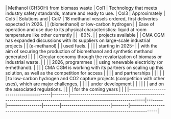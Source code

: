 | Methanol (CH3OH) from biomass waste    | Col1   | Technology that meets industry safety standards, mature and ready to use.                                        | Col3   | Approximately   | Col5   | Solutions and          | Col7   | 18 methanol vessels ordered, first deliveries expected in 2026.                           |
| (biomethanol) or low-carbon hydrogen   |        | Ease of operation and use due to its physical characteristics: liquid at room temperature like other currently   |        | -80%.           |        | projects available     |        | CMA CGM has expanded discussions with its suppliers on large-scale industrial projects    |
| (e-methanol)                           |        | used fuels.                                                                                                      |        |                 |        | starting in 2025-      |        | with the aim of securing the production of biomethanol and synthetic methanol generated   |
|                                        |        | Circular economy through the revalorization of biomass or industrial waste.                                      |        |                 |        | 2026, programmes       |        | using renewable electricity (or e-methanol).                                              |
|                                        |        | CMA CGM is working with its partners on scaling up this solution, as well as the competition for access          |        |                 |        | and partnerships       |        |                                                                                           |
|                                        |        | to low-carbon hydrogen and CO2 capture projects (competition with other uses), which are major challenges,       |        |                 |        | under development      |        |                                                                                           |
|                                        |        | and on the associated regulations.                                                                               |        |                 |        | for the coming years   |        |                                                                                           |
|----------------------------------------|--------|------------------------------------------------------------------------------------------------------------------|--------|-----------------|--------|------------------------|--------|-------------------------------------------------------------------------------------------|